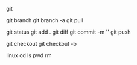 git

git branch
git branch -a
git pull

git status
git add .
git diff
git commit -m ''
git push


git checkout
git checkout -b


linux
cd
ls
pwd
rm

